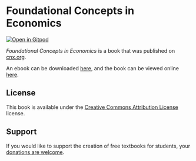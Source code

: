 # Foundational Concepts in Economics

[![Open in Gitpod](https://gitpod.io/button/open-in-gitpod.svg)](https://gitpod.io/from-referrer/)

_Foundational Concepts in Economics_ is a book that was published on [cnx.org](https://cnx.org/).

An ebook can be downloaded [here](https://github.com/cnx-user-books/cnxbook-foundational-concepts-in-economics/releases/latest), and the book can be viewed online [here](https://github.com/cnx-user-books/cnxbook-foundational-concepts-in-economics/releases/latest).

## License
This book is available under the [Creative Commons Attribution License](./LICENSE) license.

## Support
If you would like to support the creation of free textbooks for students, your [donations are welcome](https://riceconnect.rice.edu/donation/support-openstax-banner).
